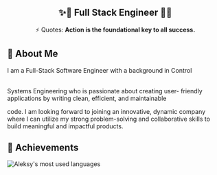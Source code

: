 <h2 align="center">✨🐢  Full Stack Engineer 🐢✨</h2>
<div align="center">⚡ Quotes: <strong>Action is the foundational key to all success.</strong></div>

## 🤵 About Me
I am a Full-Stack Software Engineer with a background in Control<br><br>

Systems Engineering who is passionate about creating user-
friendly applications by writing clean, efficient, and maintainable<br>

code. I am looking forward to joining an innovative, dynamic
company where I can utilize my strong problem-solving and
collaborative skills to build meaningful and impactful products.<br>

## 🚀 Achievements
<img align="left" src="https://github-readme-stats.vercel.app/api/top-langs/?username=aleksy0610&theme=light&count_private=true&layout=compact" alt="Aleksy's most used languages" />

